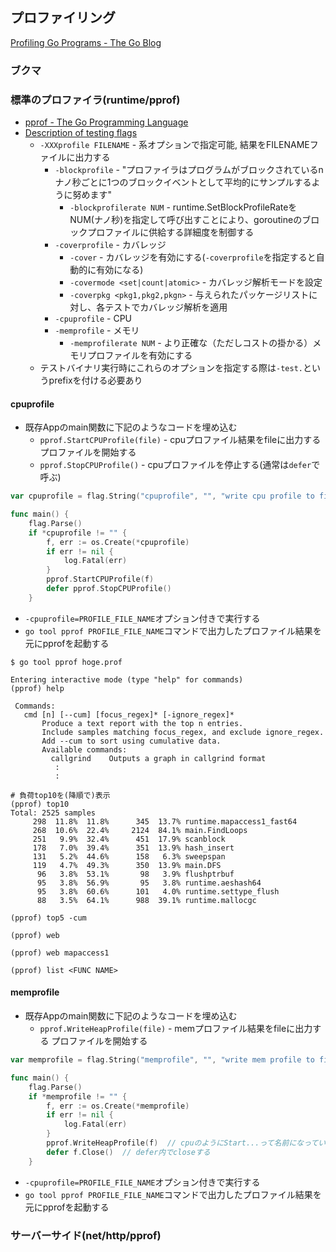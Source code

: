 ## プロファイリング
[Profiling Go Programs - The Go Blog](https://blog.golang.org/profiling-go-programs)

### ブクマ


### 標準のプロファイラ(runtime/pprof)
* [pprof - The Go Programming Language](http://golang.org/pkg/runtime/pprof/)
* [Description of testing flags](http://golang.org/cmd/go/#hdr-Description_of_testing_flags)
    * `-XXXprofile FILENAME` - 系オプションで指定可能, 結果をFILENAMEファイルに出力する
        * `-blockprofile` - "プロファイラはプログラムがブロックされているnナノ秒ごとに1つのブロックイベントとして平均的にサンプルするように努めます"
            * `-blockprofilerate NUM` - runtime.SetBlockProfileRateをNUM(ナノ秒)を指定して呼び出すことにより、goroutineのブロックプロファイルに供給する詳細度を制御する
        * `-coverprofile` - カバレッジ
            * `-cover` - カバレッジを有効にする(`-coverprofile`を指定すると自動的に有効になる)
            * `-covermode <set|count|atomic>` - カバレッジ解析モードを設定
            * `-coverpkg <pkg1,pkg2,pkgn>` - 与えられたパッケージリストに対し、各テストでカバレッジ解析を適用
        * `-cpuprofile` - CPU
        * `-memprofile` - メモリ
            * `-memprofilerate NUM` - より正確な（ただしコストの掛かる）メモリプロファイルを有効にする
    * テストバイナリ実行時にこれらのオプションを指定する際は`-test.`というprefixを付ける必要あり

#### cpuprofile

* 既存Appのmain関数に下記のようなコードを埋め込む
    * `pprof.StartCPUProfile(file)` - cpuプロファイル結果をfileに出力する プロファイルを開始する
    * `pprof.StopCPUProfile()` - cpuプロファイルを停止する(通常は`defer`で呼ぶ)

```go
var cpuprofile = flag.String("cpuprofile", "", "write cpu profile to file")

func main() {
    flag.Parse()
    if *cpuprofile != "" {
        f, err := os.Create(*cpuprofile)
        if err != nil {
            log.Fatal(err)
        }
        pprof.StartCPUProfile(f)
        defer pprof.StopCPUProfile()
    }
```

* `-cpuprofile=PROFILE_FILE_NAME`オプション付きで実行する
* `go tool pprof PROFILE_FILE_NAME`コマンドで出力したプロファイル結果を元にpprofを起動する

```
$ go tool pprof hoge.prof

Entering interactive mode (type "help" for commands)
(pprof) help

 Commands:
   cmd [n] [--cum] [focus_regex]* [-ignore_regex]*
       Produce a text report with the top n entries.
       Include samples matching focus_regex, and exclude ignore_regex.
       Add --cum to sort using cumulative data.
       Available commands:
         callgrind    Outputs a graph in callgrind format
          :
          :

# 負荷top10を(降順で)表示
(pprof) top10
Total: 2525 samples
     298  11.8%  11.8%      345  13.7% runtime.mapaccess1_fast64
     268  10.6%  22.4%     2124  84.1% main.FindLoops
     251   9.9%  32.4%      451  17.9% scanblock
     178   7.0%  39.4%      351  13.9% hash_insert
     131   5.2%  44.6%      158   6.3% sweepspan
     119   4.7%  49.3%      350  13.9% main.DFS
      96   3.8%  53.1%       98   3.9% flushptrbuf
      95   3.8%  56.9%       95   3.8% runtime.aeshash64
      95   3.8%  60.6%      101   4.0% runtime.settype_flush
      88   3.5%  64.1%      988  39.1% runtime.mallocgc

(pprof) top5 -cum

(pprof) web

(pprof) web mapaccess1

(pprof) list <FUNC NAME>

```

#### memprofile

* 既存Appのmain関数に下記のようなコードを埋め込む
    * `pprof.WriteHeapProfile(file)` - memプロファイル結果をfileに出力する プロファイルを開始する

```go
var memprofile = flag.String("memprofile", "", "write mem profile to file")

func main() {
    flag.Parse()
    if *memprofile != "" {
        f, err := os.Create(*memprofile)
        if err != nil {
            log.Fatal(err)
        }
        pprof.WriteHeapProfile(f)  // cpuのようにStart...って名前になっていない
        defer f.Close()  // defer内でcloseする
    }
```

* `-cpuprofile=PROFILE_FILE_NAME`オプション付きで実行する
* `go tool pprof PROFILE_FILE_NAME`コマンドで出力したプロファイル結果を元にpprofを起動する



### サーバーサイド(net/http/pprof)

